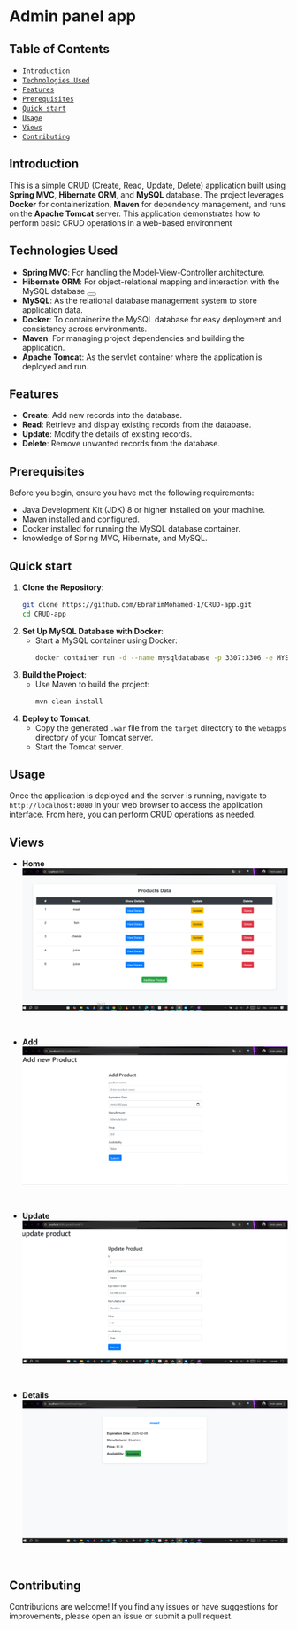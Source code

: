 # Admin panel app

## Table of Contents
- [`Introduction`](#introduction)
- [`Technologies Used`](#technologies-used)
- [`Features`](#features)
- [`Prerequisites`](#prerequisites)
- [`Quick start`](#Quick-start)
- [`Usage`](#usage)
- [`Views`](#Views)
- [`Contributing`](#contributing)


## Introduction
This is a simple CRUD (Create, Read, Update, Delete) application built using **Spring MVC**, **Hibernate ORM**, and **MySQL** database. The project leverages **Docker** for containerization, **Maven** for dependency management, and runs on the **Apache Tomcat** server. This application demonstrates how to perform basic CRUD operations in a web-based environment 
## Technologies Used
- **Spring MVC**: For handling the Model-View-Controller architecture.
- **Hibernate ORM**: For object-relational mapping and interaction with the MySQL database <button class="citation-flag" data-index="5">
- **MySQL**: As the relational database management system to store application data.
- **Docker**: To containerize the MySQL database for easy deployment and consistency across environments.
- **Maven**: For managing project dependencies and building the application.
- **Apache Tomcat**: As the servlet container where the application is deployed and run.

## Features
- **Create**: Add new records into the database.
- **Read**: Retrieve and display existing records from the database.
- **Update**: Modify the details of existing records.
- **Delete**: Remove unwanted records from the database.

## Prerequisites
Before you begin, ensure you have met the following requirements:
- Java Development Kit (JDK) 8 or higher installed on your machine.
- Maven installed and configured.
- Docker installed for running the MySQL database container.
- knowledge of Spring MVC, Hibernate, and MySQL.

## Quick start
1. **Clone the Repository**:
   ```bash
   git clone https://github.com/EbrahimMohamed-1/CRUD-app.git
   cd CRUD-app
   ```
2. **Set Up MySQL Database with Docker**:
   - Start a MySQL container using Docker:
     ```bash
     docker container run -d --name mysqldatabase -p 3307:3306 -e MYSQL_ROOT_PASSWORD=root mysql:latest
      ```
3. **Build the Project**:
   - Use Maven to build the project:
     ```bash
     mvn clean install
     ```
4. **Deploy to Tomcat**:
   - Copy the generated `.war` file from the `target` directory to the `webapps` directory of your Tomcat server.
   - Start the Tomcat server.

## Usage
Once the application is deployed and the server is running, navigate to `http://localhost:8080` in your web browser to access the application interface. From here, you can perform CRUD operations as needed.

## Views
- **Home**
![Home Page](./other/HomePage.png)
<br>

- **Add**
![Add](./other/AddProduct.png)
<br>

- **Update**
![update](./other/UpdatePage.png)
<br>

- **Details**
![details](./other/ViewPage.png)
<br>



## Contributing
Contributions are welcome! If you find any issues or have suggestions for improvements, please open an issue or submit a pull request.

